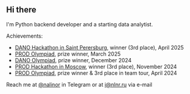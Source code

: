## Hi there 

I'm Python backend developer and a starting data analytist.

Achievements:
- [DANO Hackathon in Saint Perersburg](https://dano.hse.ru/hackathon), winner (3rd place), April 2025
- [PROD Olympiad](https://prodcontest.ru), prize winner, March 2025
- [DANO Olympiad](https://dano.hse.ru), prize winner, December 2024
- [PROD Hackathon in Moscow](https://prodcontest.ru/hackathon), winner (3rd place), November 2024
- [PROD Olympiad](https://prodcontest.ru), prize winner & 3rd place in team tour, April 2024

Reach me at [@nalinor](https://t.me/nalinor) in Telegram or at [i@nlnr.ru](mailto:i@nlnr.ru) via e-mail
